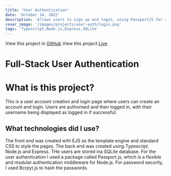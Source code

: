 ```yaml
---
title: 'User Authentication'
date: 'October 14, 2022'
description: 'Allows users to sign up and login, using PassportJS for authentication.'
cover_image: '/images/projects/user-auth/login.png'
tags: 'Typescript,Node.js,Express,SQLite'
---
```


View this project in [GitHub](https://github.com/DomDevs2000/user-auth)
View this project [Live](https://user-auth-fn0e.onrender.com)

# Full-Stack User Authentication

# What is this project?

This is a user account creation and login page where users can create an account and login. Users are authorised and
then logged in, with their username being displayed as logged in if successful.

## What technologies did I use?

The front end was created with EJS as the template engine and standard CSS to style the pages. The back end was created
using Typescript, Node.js and Express. THe users are stored ina SQLite database. For the user authentication I used a
package
called Passport.js, which is a flexible and modular authentication middleware for Node.js. For password security,
I used Bcrpyt.js to hash the passwords.
